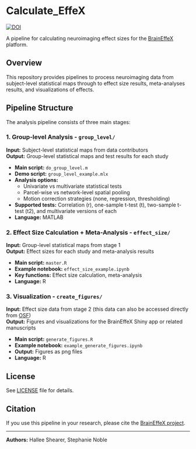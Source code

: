 # Calculate_EffeX
[![DOI](https://zenodo.org/badge/758229305.svg)](https://doi.org/10.5281/zenodo.17238826)

A pipeline for calculating neuroimaging effect sizes for the [BrainEffeX](neuroprismlab.shinyapps.io/braineffex) platform.

## Overview

This repository provides pipelines to process neuroimaging data from subject-level statistical maps through to effect size results, meta-analyses results, and visualizations of effects. 

## Pipeline Structure

The analysis pipeline consists of three main stages:

### 1. Group-level Analysis - `group_level/` 
**Input:** Subject-level statistical maps from data contributors  
**Output:** Group-level statistical maps and test results for each study

- **Main script:** `do_group_level.m`
- **Demo script:** `group_level_example.mlx`
- **Analysis options:**
  - Univariate vs multivariate statistical tests
  - Parcel-wise vs network-level spatial pooling
  - Motion correction strategies (none, regression, thresholding)
- **Supported tests:** Correlation (r), one-sample t-test (t), two-sample t-test (t2), and multivariate versions of each
- **Language:** MATLAB

### 2. Effect Size Calculation + Meta-Analysis - `effect_size/`
**Input:** Group-level statistical maps from stage 1  
**Output:** Effect sizes for each study and meta-analysis results

- **Main script:** `master.R`
- **Example notebook:** `effect_size_example.ipynb`
- **Key functions:** Effect size calculation, meta-analysis
- **Language:** R

### 3. Visualization - `create_figures/`
**Input:** Effect size data from stage 2 (this data can also be accessed directly from [OSF](https://osf.io/cwnjd/files/osfstorage))  
**Output:** Figures and visualizations for the BrainEffeX Shiny app or related manuscripts

- **Main script:** `generate_figures.R`
- **Example notebook:** `example_generate_figures.ipynb`
- **Output:** Figures as png files
- **Language:** R


## License

See [LICENSE](LICENSE) file for details.

## Citation

If you use this pipeline in your research, please cite the [BrainEffeX project](github.com/neuroprismlab/braineffex).

---

**Authors:** Hallee Shearer, Stephanie Noble

